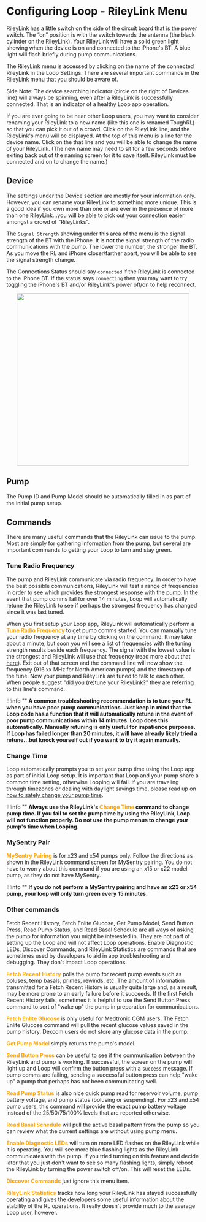 # Configuring Loop - RileyLink Menu

RileyLink has a little switch on the side of the circuit board that is the power switch.  The “on” position is with the switch towards the antenna (the black cylinder on the RileyLink).  Your RileyLink will have a solid green light showing when the device is on and connected to the iPhone's BT.  A blue light will flash briefly during pump communications.

The RileyLink menu is accessed by clicking on the name of the connected RileyLink in the Loop Settings.  There are several important commands in the RileyLink menu that you should be aware of.

Side Note: The device searching indicator (circle on the right of Devices line) will always be spinning, even after a RileyLink is successfully connected.  That is an indicator of a healthy Loop app operation.

If you are ever going to be near other Loop users, you may want to consider renaming your RileyLink to a new name (like this one is renamed ToughRL) so that you can pick it out of a crowd.  Click on the RileyLink line, and the RileyLink's menu will be displayed.  At the top of this menu is a line for the device name.  Click on the that line and you will be able to change the name of your RileyLink.  (The new name may need to sit for a few seconds before exiting back out of the naming screen for it to save itself. RileyLink must be connected and on to change the name.)

## Device
The settings under the Device section are mostly for your information only.  However, you can rename your RileyLink to something more unique.  This is a good idea if you own more than one or are ever in the presence of more than one RileyLink...you will be able to pick out your connection easier amongst a crowd of “RileyLinks”.

The `Signal Strength` showing under this area of the menu is the signal strength of the BT with the iPhone.  It is **not** the signal strength of the radio communications with the pump.  The lower the number, the stronger the BT.  As you move the RL and iPhone closer/farther apart, you will be able to see the signal strength change.

The Connections Status should say `connected` if the RileyLink is connected to the iPhone BT.  If the status says `connecting` then you may want to try toggling the iPhone's BT and/or RileyLink's power off/on to help reconnect.

<p align="center">
<img src="../img/RL_bt.jpg" width="450">
</p>

## Pump
The Pump ID and Pump Model should be automatically filled in as part of the initial pump setup. 

## Commands

There are many useful commands that the RileyLink can issue to the pump.  Most are simply for gathering information from the pump, but several are important commands to getting your Loop to turn and stay green.

### Tune Radio Frequency

The pump and RileyLink communicate via radio frequency.  In order to have the best possible communications, RileyLink will test a range of frequencies in order to see which provides the strongest response with the pump.  In the event that pump comms fail for over 14 minutes, Loop will automatically retune the RileyLink to see if perhaps the strongest frequency has changed since it was last tuned.

When you first setup your Loop app, RileyLink will automatically perform a  **<font color="orange">Tune Radio Frequency**</font> to get pump comms started.  You can manually tune your radio frequency at any time by clicking on the command.  It may take about a minute, but soon you will see a list of frequencies with the tuning strength results beside each frequency.  The signal with the lowest value is the strongest and RileyLink will use that frequency (read more about that [here](/../troubleshooting/rileylink.md)).  Exit out of that screen and the command line will now show the frequency (916.xx MHz for North American pumps) and the timestamp of the tune.  Now your pump and RileyLink are tuned to talk to each other.  When people suggest "did you (re)tune your RileyLink?" they are referring to this line's command.

!!!info ""
    **A common troubleshooting recommendation is to tune your RL when you have poor pump communications.  Just keep in mind that the Loop code has a function that it will automatically retune in the event of poor pump communications within 14 minutes.  Loop does this automatically.  Manually retuning is only useful for impatience purposes.  If Loop has failed longer than 20 minutes, it will have already likely tried a retune...but knock yourself out if you want to try it again manually.**

### Change Time
Loop automatically prompts you to set your pump time using the Loop app as part of initial Loop setup.  It is important that Loop and your pump share a common time setting, otherwise Looping will fail.  If you are traveling through timezones or dealing with daylight savings time, please read up on [how to safely change your pump time](/troubleshooting/time-change.md#traveling-across-time-zones-and-daylight-savings).

!!!info ""
    **Always use the RileyLink's <font color="orange">Change Time</font> command to change pump time.  If you fail to set the pump time by using the RileyLink, Loop will not function properly.  Do not use the pump menus to change your pump's time when Looping.**

### MySentry Pair
**<font color="orange">MySentry Pairing</font>** is for x23 and x54 pumps only.  Follow the directions as shown in the RileyLink command screen for MySentry pairing.  You do not have to worry about this command if you are using an x15 or x22 model pump, as they do not have MySentry.

!!!info ""
    **If you do not perform a MySentry pairing and have an x23 or x54 pump, your loop will only turn green every 15 minutes.**

### Other commands
Fetch Recent History, Fetch Enlite Glucose, Get Pump Model, Send Button Press, Read Pump Status, and Read Basal Schedule are all ways of asking the pump for information you might be interested in.  They are not part of setting up the Loop and will not affect Loop operations.  Enable Diagnostic LEDs, Discover Commands, and RileyLink Statistics are commands that are sometimes used by developers to aid in app troubleshooting and debugging.  They don't impact Loop operations.

**<font color="orange">Fetch Recent History</font>** polls the pump for recent pump events such as boluses, temp basals, primes, rewinds, etc.  The amount of information transmitted for a Fetch Recent History is usually quite large and, as a result, may be more prone to an early failure before it succeeds.  If the first Fetch Recent History fails, sometimes it is helpful to use the Send Button Press command to sort of "wake up" the pump in preparation for communications.

**<font color="orange">Fetch Enlite Glucose</font>** is only useful for Medtronic CGM users.  The Fetch Enlite Glucose command will pull the recent glucose values saved in the pump history.  Dexcom users do not store any glucose data in the pump.

**<font color="orange">Get Pump Model</font>** simply returns the pump's model.

**<font color="orange">Send Button Press</font>** can be useful to see if the communication between the RileyLink and pump is working.  If successful, the screen on the pump will light up and Loop will confirm the button press with a `success` message.  If pump comms are failing, sending a successful button press can help "wake up" a pump that perhaps has not been communicating well.

**<font color="orange">Read Pump Status</font>** is also nice quick pump read for reservoir volume, pump battery voltage, and pump status (bolusing or suspending).  For x23 and x54 pump users, this command will provide the exact pump battery voltage instead of the 25/50/75/100% levels that are reported otherwise.

**<font color="orange">Read Basal Schedule</font>** will pull the active basal pattern from the pump so you can review what the current settings are without using pump menu.

**<font color="orange">Enable Diagnostic LEDs</font>** will turn on more LED flashes on the RileyLink while it is operating.  You will see more blue flashing lights as the RileyLink communicates with the pump.  If you tried turning on this feature and decide later that you just don't want to see so many flashing lights, simply reboot the RileyLink by turning the power switch off/on.  This will reset the LEDs.

**<font color="orange">Discover Commands</font>** just ignore this menu item.

**<font color="orange">RileyLink Statistics</font>** tracks how long your RileyLink has stayed successfully operating and gives the developers some useful information about the stability of the RL operations.  It really doesn't provide much to the average Loop user, however.
